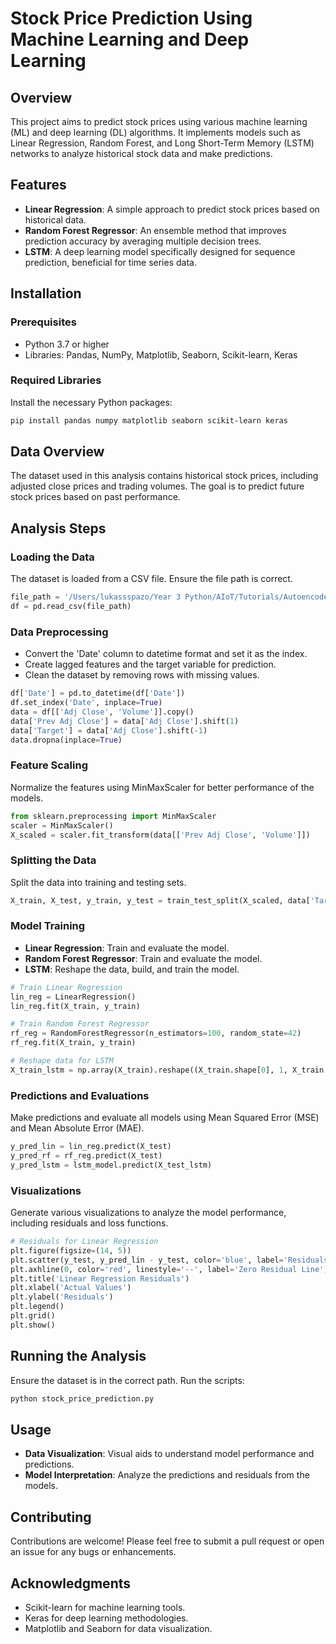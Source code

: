 # Stock Price Prediction Using Machine Learning and Deep Learning

## Overview

This project aims to predict stock prices using various machine learning (ML) and deep learning (DL) algorithms. It implements models such as Linear Regression, Random Forest, and Long Short-Term Memory (LSTM) networks to analyze historical stock data and make predictions.

## Features

- **Linear Regression**: A simple approach to predict stock prices based on historical data.
- **Random Forest Regressor**: An ensemble method that improves prediction accuracy by averaging multiple decision trees.
- **LSTM**: A deep learning model specifically designed for sequence prediction, beneficial for time series data.

## Installation

### Prerequisites

- Python 3.7 or higher
- Libraries: Pandas, NumPy, Matplotlib, Seaborn, Scikit-learn, Keras

### Required Libraries

Install the necessary Python packages:

```bash
pip install pandas numpy matplotlib seaborn scikit-learn keras
```

## Data Overview

The dataset used in this analysis contains historical stock prices, including adjusted close prices and trading volumes. The goal is to predict future stock prices based on past performance.

## Analysis Steps

### Loading the Data

The dataset is loaded from a CSV file. Ensure the file path is correct.

```python
file_path = '/Users/lukassspazo/Year 3 Python/AIoT/Tutorials/Autoencoder For Trading/dataMSFTday2024.csv'
df = pd.read_csv(file_path)
```

### Data Preprocessing

- Convert the 'Date' column to datetime format and set it as the index.
- Create lagged features and the target variable for prediction.
- Clean the dataset by removing rows with missing values.

```python
df['Date'] = pd.to_datetime(df['Date'])
df.set_index('Date', inplace=True)
data = df[['Adj Close', 'Volume']].copy()
data['Prev Adj Close'] = data['Adj Close'].shift(1)
data['Target'] = data['Adj Close'].shift(-1)
data.dropna(inplace=True)
```

### Feature Scaling

Normalize the features using MinMaxScaler for better performance of the models.

```python
from sklearn.preprocessing import MinMaxScaler
scaler = MinMaxScaler()
X_scaled = scaler.fit_transform(data[['Prev Adj Close', 'Volume']])
```

### Splitting the Data

Split the data into training and testing sets.

```python
X_train, X_test, y_train, y_test = train_test_split(X_scaled, data['Target'], test_size=0.2, random_state=42)
```

### Model Training

- **Linear Regression**: Train and evaluate the model.
- **Random Forest Regressor**: Train and evaluate the model.
- **LSTM**: Reshape the data, build, and train the model.

```python
# Train Linear Regression
lin_reg = LinearRegression()
lin_reg.fit(X_train, y_train)

# Train Random Forest Regressor
rf_reg = RandomForestRegressor(n_estimators=100, random_state=42)
rf_reg.fit(X_train, y_train)

# Reshape data for LSTM
X_train_lstm = np.array(X_train).reshape((X_train.shape[0], 1, X_train.shape[1]))
```

### Predictions and Evaluations

Make predictions and evaluate all models using Mean Squared Error (MSE) and Mean Absolute Error (MAE).

```python
y_pred_lin = lin_reg.predict(X_test)
y_pred_rf = rf_reg.predict(X_test)
y_pred_lstm = lstm_model.predict(X_test_lstm)
```

### Visualizations

Generate various visualizations to analyze the model performance, including residuals and loss functions.

```python
# Residuals for Linear Regression
plt.figure(figsize=(14, 5))
plt.scatter(y_test, y_pred_lin - y_test, color='blue', label='Residuals', alpha=0.7)
plt.axhline(0, color='red', linestyle='--', label='Zero Residual Line')
plt.title('Linear Regression Residuals')
plt.xlabel('Actual Values')
plt.ylabel('Residuals')
plt.legend()
plt.grid()
plt.show()
```

## Running the Analysis

Ensure the dataset is in the correct path. Run the scripts:

```bash
python stock_price_prediction.py
```

## Usage

- **Data Visualization**: Visual aids to understand model performance and predictions.
- **Model Interpretation**: Analyze the predictions and residuals from the models.

## Contributing

Contributions are welcome! Please feel free to submit a pull request or open an issue for any bugs or enhancements.

## Acknowledgments

- Scikit-learn for machine learning tools.
- Keras for deep learning methodologies.
- Matplotlib and Seaborn for data visualization.
